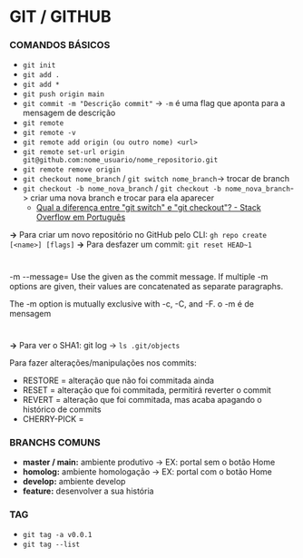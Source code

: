 # GIT / GITHUB

### COMANDOS BÁSICOS
* `git init`
* `git add .`
* `git add *`
* `git push origin main`
* `git commit -m "Descrição commit"` -> `-m` é uma flag que aponta para a mensagem de descrição
* `git remote`
* `git remote -v`
* `git remote add origin (ou outro nome) <url>`
* `git remote set-url origin git@github.com:nome_usuario/nome_repositorio.git`
* `git remote remove origin`
* `git checkout nome_branch` / `git switch nome_branch`-> trocar de branch
* `git checkout -b nome_nova_branch` / `git checkout -b nome_nova_branch`-> criar uma nova branch e trocar para ela aparecer 
  * [Qual a diferença entre "git switch" e "git checkout"? - Stack Overflow em Português](https://pt.stackoverflow.com/questions/533866/qual-a-diferença-entre-git-switch-e-git-checkout)

__->__ Para criar um novo repositório no GitHub pelo CLI: `gh repo create [<name>] [flags]`
__->__ Para desfazer um commit: `git reset HEAD~1`

#

-m <msg>
--message=<msg>
Use the given <msg> as the commit message. If multiple -m options are given, their values are concatenated as separate paragraphs.

The -m option is mutually exclusive with -c, -C, and -F.
o -m é de mensagem
#

__->__ Para ver o SHA1: git log -> `ls .git/objects`



Para fazer alterações/manipulações nos commits:

* RESTORE = alteração que não foi commitada ainda 
* RESET = alteração que foi commitada, permitirá reverter o commit
* REVERT = alteração que foi commitada, mas acaba apagando o histórico de commits
* CHERRY-PICK = 

### BRANCHS COMUNS
* __master / main:__ ambiente produtivo -> EX: portal sem o botão Home
* __homolog:__ ambiente homologação -> EX: portal com o botão Home
* __develop:__ ambiente develop
* __feature:__ desenvolver a sua história

### TAG

*  `git tag -a v0.0.1`
* `git tag --list`
